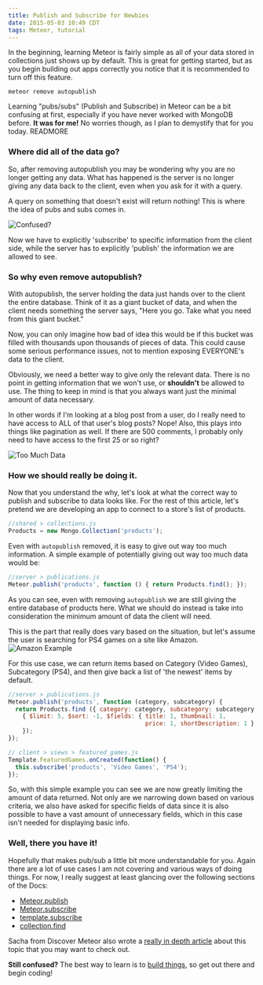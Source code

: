 ```yaml
---
title: Publish and Subscribe for Newbies
date: 2015-05-03 10:49 CDT
tags: Meteor, tutorial
---
```


In the beginning, learning Meteor is fairly simple as all of your data stored in collections just shows up by default. This is great for getting started, but as you begin building out apps correctly you notice that it is recommended to turn off this feature. 

`meteor remove autopublish`

Learning "pubs/subs" (Publish and Subscribe) in Meteor can be a bit confusing at first, especially if you have never worked with MongoDB before. **It was for me!** No worries though, as I plan to demystify that for you today. READMORE

### Where did all of the data go?
So, after removing autopublish you may be wondering why you are no longer getting any data. What has happened is the server is no longer giving any data back to the client, even when you ask for it with a query.

A query on something that doesn't exist will return nothing! This is where the idea of pubs and subs comes in.

![Confused?](http://41.media.tumblr.com/9ca3fbecd133936a1ac90145855761ac/tumblr_ngatqfQQ2M1rgcqrbo1_1280.png)

Now we have to explicitly 'subscribe' to specific information from the client side, while the server has to explicitly 'publish' the information we are allowed to see.

### So why even remove autopublish?
With autopublish, the server holding the data just hands over to the client the entire database. Think of it as a giant bucket of data, and when the client needs something the server says, "Here you go. Take what you need from this giant bucket."

Now, you can only imagine how bad of idea this would be if this bucket was filled with thousands upon thousands of pieces of data. This could cause some serious performance issues, not to mention exposing EVERYONE's data to the client.

 Obviously, we need a better way to give only the relevant data. There is no point in getting information that we won't use, or **shouldn't** be allowed to use. The thing to keep in mind is that you always want just the minimal amount of data necessary.

In other words if I'm looking at a blog post from a user, do I really need to have access to ALL of that user's blog posts? Nope! Also, this plays into things like pagination as well. If there are 500 comments, I probably only need to have access to the first 25 or so right?

![Too Much Data](http://www.zerohedge.com/sites/default/files/images/user3303/imageroot/2014/11-overflow/20141122_ice.jpg)

### How we should really be doing it.
Now that you understand the why, let's look at what the correct way to publish and subscribe to data looks like. For the rest of this article, let's pretend we are developing an app to connect to a store's list of products.

```javascript
//shared > collections.js
Products = new Mongo.Collection('products');
```

Even with `autopublish` removed, it is easy to give out way too much information. A simple example of potentially giving out way too much data would be:

```javascript
//server > publications.js
Meteor.publish('products', function () { return Products.find(); });
```
As you can see, even with removing `autopublish` we are still giving the entire database of products here. What we should do instead is take into consideration the minimum amount of data the client will need.

This is the part that really does vary based on the situation, but let's assume the user is searching for PS4 games on a site like Amazon. ![Amazon Example](http://i.gyazo.com/6dfff56a821da88b28b8db6c1da1de06.png)

For this use case, we can return items based on Category (Video Games), Subcategory (PS4), and then give back a list of 'the newest' items by default.

```javascript
//server > publications.js
Meteor.publish('products', function (category, subcategory) {
  return Products.find ({ category: category, subcategory: subcategory },
    { $limit: 5, $sort: -1, $fields: { title: 1, thumbnail: 1,
                                       price: 1, shortDescription: 1 }
    });
});

// client > views > featured_games.js
Template.FeaturedGames.onCreated(function() {
  this.subscribe('products', 'Video Games', 'PS4');
});

```

So, with this simple example you can see we are now greatly limiting the amount of data returned. Not only are we narrowing down based on various criteria, we also have asked for specific fields of data since it is also possible to have a vast amount of unnecessary fields, which in this case isn't needed for displaying basic info.

### Well, there you have it!

Hopefully that makes pub/sub a little bit more understandable for you. Again there are a lot of use cases I am not covering and various ways of doing things. For now, I really suggest at least glancing over the following sections of the Docs:

  * [Meteor.publish](http://docs.meteor.com/#/full/meteor_publish)
  * [Meteor.subscribe](http://docs.meteor.com/#/full/meteor_subscribe)
  * [template.subscribe](http://docs.meteor.com/#/full/Blaze-TemplateInstance-subscribe)
  * [collection.find](http://docs.meteor.com/#/full/find)

Sacha from Discover Meteor also wrote a [really in depth article](https://www.discovermeteor.com/blog/understanding-meteor-publications-and-subscriptions/) about this topic that you may want to check out.  

**Still confused?** The best way to learn is to [build things](http://www.colbycheeze.com/blog/2015/04/4-simple-strategies-to-come-up-with-project-ideas-for-learning-to-code.html), so get out there and begin coding!


